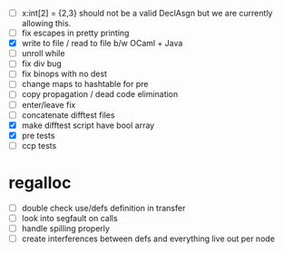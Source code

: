 - [ ] x:int[2] = {2,3} should not be a valid DeclAsgn but we are currently allowing this.
- [ ] fix escapes in pretty printing
- [x] write to file / read to file b/w OCaml + Java
- [ ] unroll while
- [ ] fix div bug
- [ ] fix binops with no dest
- [ ] change maps to hashtable for pre
- [ ] copy propagation / dead code elimination
- [ ] enter/leave fix
- [ ] concatenate difftest files
- [x] make difftest script have bool array
- [x] pre tests
- [ ] ccp tests

# regalloc
- [ ] double check use/defs definition in transfer
- [ ] look into segfault on calls
- [ ] handle spilling properly
- [ ] create interferences between defs and everything live out per node
